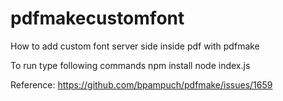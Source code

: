 # pdfmakecustomfont
How to add custom font server side inside pdf with pdfmake 

To run type following commands
npm install
node index.js 


Reference:
https://github.com/bpampuch/pdfmake/issues/1659
